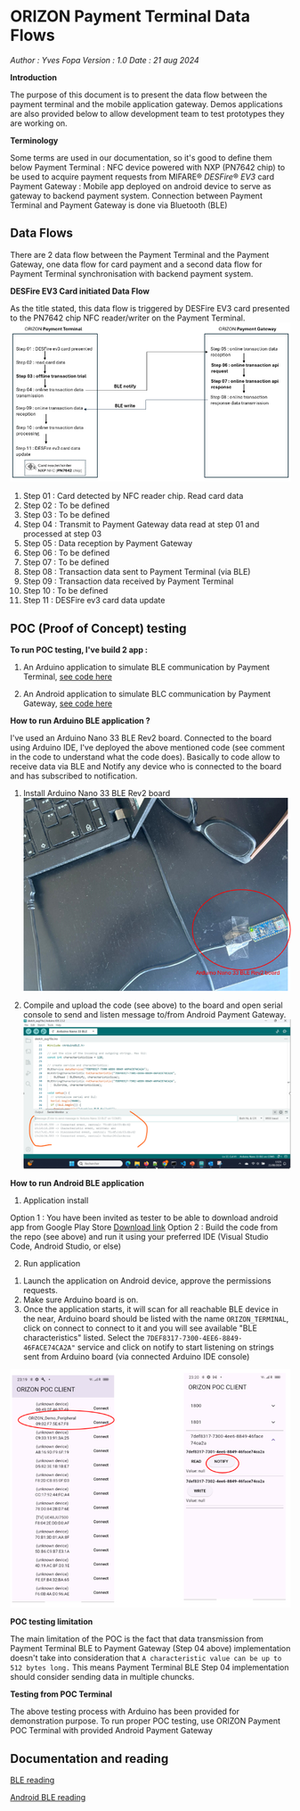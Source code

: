 # ORIZON Payment Terminal Data Flows 

*Author : Yves Fopa
Version : 1.0
Date : 21 aug 2024*

**Introduction**

The purpose of this document is to present the data flow between the payment terminal and the mobile application gateway.
Demos applications are also provided below to allow development team to test prototypes they are working on.

**Terminology**

Some terms are used in our documentation, so it's good to define them below
Payment Terminal : NFC device powered with NXP (PN7642 chip) to be used to acquire payment requests from MIFARE® _DESFire_® _EV3_ card
Payment Gateway : Mobile app deployed on android device to serve as gateway to backend payment system. Connection between Payment Terminal and Payment Gateway is done via Bluetooth (BLE)

## Data Flows

There are 2 data flow between the Payment Terminal and the Payment Gateway, one data flow for card payment and a second data flow for Payment Terminal synchronisation with backend payment system.

**DESFire EV3 Card initiated Data Flow**

As the title stated, this data flow is triggered by DESFire EV3 card presented to the PN7642 chip NFC reader/writer on the Payment Terminal.
![Figure1](Data%20Flow%202024-08-21%20205156.png)

 1. Step 01 : Card detected by NFC reader chip. Read card data
 2. Step 02 : To be defined
 3. Step 03 : To be defined
 4. Step 04 : Transmit to Payment Gateway data read at step 01 and processed at step 03
 5. Step 05 : Data reception by Payment Gateway
 6. Step 06 : To be defined
 7. Step 07 : To be defined
 8. Step 08 : Transaction data sent to Payment Terminal (via BLE)
 9. Step 09 : Transaction data received by Payment Terminal
 10. Step 10 : To be defined
 11. Step 11 : DESFire ev3 card data update

## POC (Proof of Concept) testing

**To run POC testing, I've build 2 app :**

 1. An Arduino application to simulate BLE communication by Payment Terminal, [see code here](https://github.com/yvesfopa77/orizonbleperipheralpoc/blob/main/sketch_aug19a/sketch_aug19a.ino)

 2. An Android application to simulate BLC communication by Payment Gateway, [see code here](https://github.com/yvesfopa77/orizonbleclientpoc)

**How to run Arduino BLE application ?**

I've used an Arduino Nano 33 BLE Rev2 board.
Connected to the board using Arduino IDE, I've deployed the above mentioned code (see comment in the code to understand what the code does). Basically to code allow to receive data via BLE and Notify any device who is connected to the board and has subscribed to notification.
1) Install Arduino Nano 33 BLE Rev2 board
![board install](Arduino%20Nano%20BLE%20Rev2%202024-08-21%20224506.png)

2) Compile and upload the code (see above) to the board and open serial console to send and listen message to/from Android Payment Gateway.
![IDE](Arduino%20IDE%202024-08-21%20225010.png)

**How to run Android BLE application**

1) Application install

Option 1 : You have been invited as tester to be able to download android app from Google Play Store [Download link](https://play.google.com/apps/internaltest/4700155119323285744)
Option 2 : Build the code from the repo (see above) and run it using your preferred IDE (Visual Studio Code, Android Studio, or else)

2) Run application

 1. Launch the application on Android device, approve the permissions requests.
 2. Make sure Arduino board is on.
 3. Once the application starts, it will scan for all reachable BLE device in the near, Arduino board should be listed with the name `ORIZON_TERMINAL`, click on connect to connect to it and you will see available "BLE characteristics" listed. Select the `7DEF8317-7300-4EE6-8849-46FACE74CA2A"` service and click on notify to start listening on strings sent from Arduino board (via connected Arduino IDE console)

![Android BLE app](Android%20BLE%202024-08-21%20232351.png)

**POC testing limitation**

The main limitation of the POC is the fact that data transmission from Payment Terminal BLE to Payment Gateway (Step 04 above) implementation doesn't take into consideration that `A characteristic value can be up to 512 bytes long.` This means Payment Terminal BLE Step 04 implementation should consider sending data in multiple chuncks.

**Testing from POC Terminal** 

The above testing process with Arduino has been provided for demonstration purpose. 
To run proper POC testing, use ORIZON Payment POC Terminal with provided Android Payment Gateway

## Documentation and reading

[BLE reading](https://www.arduino.cc/reference/en/libraries/arduinoble/)
		
[Android BLE reading](https://punchthrough.com/android-ble-guide/)